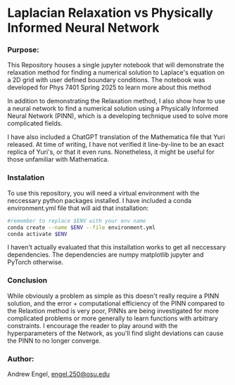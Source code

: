# Laplacian Relaxation vs Physically Informed Neural Network

### Purpose:

This Repository houses a single jupyter notebook that will demonstrate the relaxation method for finding a numerical solution to Laplace's equation on a 2D grid with user defined boundary conditions. The notebook was developed for Phys 7401 Spring 2025 to learn more about this method

In addition to demonstrating the Relaxation method, I also show how to use a neural network to find a numerical solution using a Physically Informed Neural Network (PINN), which is a developing technique used to solve more complicated fields.

I have also included a ChatGPT translation of the Mathematica file that Yuri released. At time of writing, I have not verified it line-by-line to be an exact replica of Yuri's, or that it even runs. Nonetheless, it might be useful for those unfamiliar with Mathematica.

### Instalation

To use this repository, you will need a virtual environment with the neccessary python packages installed. I have included a conda environment.yml file that will aid that installation:

```bash
#remember to replace $ENV with your env name
conda create --name $ENV --file environment.yml
conda activate $ENV
```

I haven't actually evaluated that this installation works to get all neccessary dependencies. The dependencies are numpy matplotlib jupyter and PyTorch otherwise.

### Conclusion

While obviously a problem as simple as this doesn't really require a PINN solution, and the error + computational efficiency of the PINN compared to the Relaxtion method is very poor, PINNs are being investigated for more complicated problems or more generally to learn functions with arbitrary constraints. I encourage the reader to play around with the hyperparameters of the Network, as you'll find slight deviations can cause the PINN to no longer converge.

### Author:

Andrew Engel, engel.250@osu.edu